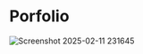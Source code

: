 # Porfolio
![Screenshot 2025-02-11 231645](https://github.com/user-attachments/assets/5912b6f3-fc5b-4407-9289-29fafebe86d1)
